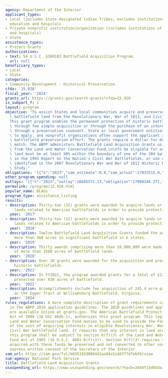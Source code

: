 ```yaml
---
agency: Department of the Interior
applicant_types:
- Local (includes State-designated lndian Tribes, excludes institutions of higher
  education and hospitals
- Private nonprofit institution/organization (includes institutions of higher education
  and hospitals)
- State
assistance_types:
- Project Grants
authorizations:
- text: 54 U.S.C. §308103 Battlefield Acquisition Program.
  url: null
beneficiary_types:
- Local
- State
categories:
- Community Development - Historical Preservation
cfda: '15.928'
fiscal_year: '2024'
grants_url: https://grants.gov/search-grants?cfda=15.928
is_subpart_f: 1
layout: program
objective: "To assist States and local communities acquire and preserve threatened\
  \ battlefield land from the Revolutionary War, War of 1812, and Civil War. \n\n\
  This grant program enables the permanent protection of historic battlefield lands\
  \ through fee simple acquisition or through the purchase of an interest in the land\
  \ through a preservation covenant. State or local government entities are eligible\
  \ to apply, and nonprofit organizations often support the applicant agency in the\
  \ battlefield preservation effort. The grants require a dollar-for-dollar non-Federal\
  \ match. The ABPP administers Battlefield Land Acquisition Grants using funds appropriated\
  \ from the Land and Water Conservation Fund.\n\nTo be eligible for acquisition,\
  \ land must be at least 50% within the boundary of one of the 384 battlefields identified\
  \ in the 1993 Report on the Nation's Civil War Battlefields, or one of the 677 battlefields\
  \ identified in the 2007 Revolutionary War and War of 1812 Historic Preservation\
  \ Study."
obligations: '[{"x":"2023","sam_estimate":0.0,"sam_actual":17033515.0,"usa_spending_actual":16512086.62},{"x":"2024","sam_estimate":0.0,"sam_actual":14000000.0,"usa_spending_actual":11798151.1},{"x":"2025","sam_estimate":0.0,"sam_actual":14000000.0,"usa_spending_actual":2336368.98}]'
other_program_spending: null
outlays: '[{"x":"2023","outlay":16645573.23,"obligation":17008346.37},{"x":"2024","outlay":2003754.0,"obligation":12388781.55},{"x":"2025","outlay":0.0,"obligation":2361538.0}]'
permalink: /program/15.928.html
popular_name: BLAGs
program_type: assistance_listing
results:
- description: Thirty-two (32) grants were awarded to acquire lands or easements on
    lands related to American battlefields in order to provide protection in perpetuity.
  year: '2017'
- description: Thirty-two (32) grants were awarded to acquire lands or easements on
    lands related to American battlefields in order to provide protection in perpetuity.
  year: '2018'
- description: Twelve Battlefield Land Acquisition Grants funded the acquisition of
    more than 568 acres in significant battlefield in 6 states.
  year: '2019'
- description: Thirty awards comprising more than $9,000,000 were made for the preservation
    of more than 1500 acres of battlefield lands.
  year: '2020'
- description: Over 20 grants were awarded for the acquisition and preservation of
    historic battlefields.
  year: '2021'
- description: In FY2022, the program awarded grants for a total of $13,806,437 that
    protected over 930 acres of battlefield.
  year: '2022'
- description: Accomplishments include fee azquisition of 245.4 acre parcel known
    as the Egger Tract at Williamsburg Battlefield, Virginia.
  year: '2024'
rules_regulations: A more complete description of grant requirements can be found
  in the ABPP 2018 application guidelines. The 2018 guidelines and application form
  are available online at grants.gov. The American Battlefield Protection Program
  Act of 2009 (16 USC 469k-1), authorizes this grant program. This legislation allows
  Land and Water Conservation Fund monies to be used to provide the Federal share
  of the cost of acquiring interests in eligible Revolutionary War, War of 1812, and
  Civil War battlefield land. It requires that any interest in land acquired under
  this program shall be subject to section 6(f)(3) of the Land and Water Conservation
  Fund Act of 1965 (16 U.S.C. 4601-8(f)(3)). Section 6(f)(3) requires that any land
  acquired with these funds be preserved and not converted to other uses without the
  express written consent of the Secretary of the Interior.
sam_url: https://sam.gov/fal/b035192d086441aa84a51dd7f7d7eb59/view
sub-agency: National Park Service
title: Battlefield Land Acquisition Grants
usaspending_url: https://www.usaspending.gov/search/?hash=2044f15d05da17218c71d399af415ba4
---
```

